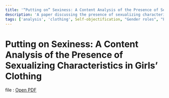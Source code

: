 ```yaml
---
title: '“Putting on” Sexiness: A Content Analysis of the Presence of Sexualizing Characteristics in Girls’ Clothing'
description: 'A paper discussing the presence of sexualizing characteristics in girls clothing'
tags: ['analysis', 'clothing', Self-objectification, "Gender roles", "Femininity", "Sex object", "Content analysis"]
---
```


# Putting on Sexiness: A Content Analysis of the Presence of Sexualizing Characteristics in Girls’ Clothing
file : <a href="research-papers/Putting-on-Sexiness-A-Content-Analysis-of-the-Presence.pdf" target="_blank" rel="noopener noreferrer">Open PDF</a>

